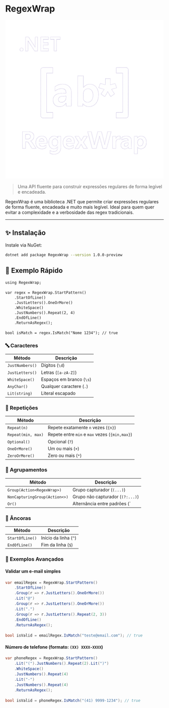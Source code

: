 # RegexWrap

![RegexWrap Icon](RegexWrap/icon.png)

> Uma API fluente para construir expressões regulares de forma legível e encadeada.

RegexWrap é uma biblioteca .NET que permite criar expressões regulares de forma fluente, encadeada e muito mais legível. Ideal para quem quer evitar a complexidade e a verbosidade das regex tradicionais.

---

## ✨ Instalação

Instale via NuGet:

```bash
dotnet add package RegexWrap --version 1.0.0-preview
```

## 🚀 Exemplo Rápido

```CSharp
using RegexWrap;

var regex = RegexWrap.StartPattern()
    .StartOfLine()
    .JustLetters().OneOrMore()
    .WhiteSpace()
    .JustNumbers().Repeat(2, 4)
    .EndOfLine()
    .ReturnAsRegex();

bool isMatch = regex.IsMatch("Nome 1234"); // true
```

### 🔤 Caracteres

| Método         | Descrição                  |
|----------------|----------------------------|
| `JustNumbers()`| Dígitos (`\d`)             |
| `JustLetters()`| Letras (`[a-zA-Z]`)        |
| `WhiteSpace()` | Espaços em branco (`\s`)   |
| `AnyChar()`    | Qualquer caractere (`.`)   |
| `Lit(string)`  | Literal escapado           |

### 🔁 Repetições

| Método             | Descrição                                      |
|--------------------|------------------------------------------------|
| `Repeat(n)`        | Repete exatamente `n` vezes (`{n}`)            |
| `Repeat(min, max)` | Repete entre `min` e `max` vezes (`{min,max}`) |
| `Optional()`       | Opcional (`?`)                                 |
| `OneOrMore()`      | Um ou mais (`+`)                               |
| `ZeroOrMore()`     | Zero ou mais (`*`)                             |

### 🧩 Agrupamentos

| Método                        | Descrição                                 |
|-------------------------------|--------------------------------------------|
| `Group(Action<RegexWrap>)`    | Grupo capturador (`(...)`)                 |
| `NonCapturingGroup(Action<>)` | Grupo não capturador (`(?:...)`)           |
| `Or()`                        | Alternância entre padrões (`|`)            |


### 📍 Âncoras

| Método         | Descrição                      |
|----------------|--------------------------------|
| `StartOfLine()`| Início da linha (`^`)          |
| `EndOfLine()`  | Fim da linha (`$`)             |


### 🧪 Exemplos Avançados

#### Validar um e-mail simples

```csharp
var emailRegex = RegexWrap.StartPattern()
    .StartOfLine()
    .Group(r => r.JustLetters().OneOrMore())
    .Lit("@")
    .Group(r => r.JustLetters().OneOrMore())
    .Lit(".")
    .Group(r => r.JustLetters().Repeat(2, 3))
    .EndOfLine()
    .ReturnAsRegex();

bool isValid = emailRegex.IsMatch("teste@email.com"); // true
```

#### Número de telefone (formato: `(XX) XXXX-XXXX`)

```csharp
var phoneRegex = RegexWrap.StartPattern()
    .Lit("(").JustNumbers().Repeat(2).Lit(")")
    .WhiteSpace()
    .JustNumbers().Repeat(4)
    .Lit("-")
    .JustNumbers().Repeat(4)
    .ReturnAsRegex();

bool isValid = phoneRegex.IsMatch("(41) 9999-1234"); // true
